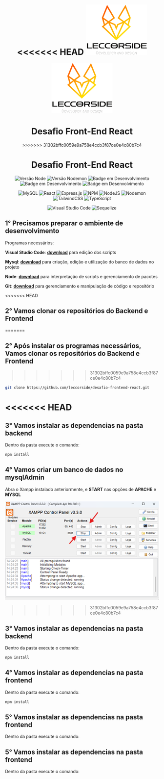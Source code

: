 
<div align="center">
  
<<<<<<< HEAD
[![Desafio Vaga FrontEnd React](logo-git.png)](https://github.com/leccorside)
=======
[![Desafio Vaga FrontEnd React](img/logo-git.png)](https://github.com/leccorside)

</div>

<div align="center">
  <h1 align="center">
    Desafio Front-End React
  </h1>
</div>

<div align="center">
>>>>>>> 31302bffc0059e9a758e4ccb3f87ce0e4c80b7c4

</div>

<div align="center">
  <h1 align="center">
    Desafio Front-End React
  </h1>
</div>

<div align="center">

![Versão Node](http://img.shields.io/static/v1?label=v20.11.1&message=%20NODE&color=GREEN&style=for-the-badge)
![Versão Nodemon](http://img.shields.io/static/v1?label=v3.1.0&message=%20NODEMON&color=RED&style=for-the-badge)
![Badge em Desenvolvimento](http://img.shields.io/static/v1?label=v10.2.4&message=%20NPM&color=BLUE&style=for-the-badge)
![Badge em Desenvolvimento](http://img.shields.io/static/v1?label=v4.18.1&message=%20EXPRESS&color=PINK&style=for-the-badge)
![Badge em Desenvolvimento](http://img.shields.io/static/v1?label=v18.2.0&message=%20REACT&color=PINK&style=for-the-badge)

![MySQL](https://img.shields.io/badge/mysql-%2300f.svg?style=for-the-badge&logo=mysql&logoColor=white)
![React](https://img.shields.io/badge/react-%2320232a.svg?style=for-the-badge&logo=react&logoColor=%2361DAFB)
![Express.js](https://img.shields.io/badge/express.js-%23404d59.svg?style=for-the-badge&logo=express&logoColor=%2361DAFB)
![NPM](https://img.shields.io/badge/NPM-%23CB3837.svg?style=for-the-badge&logo=npm&logoColor=white)
![NodeJS](https://img.shields.io/badge/node.js-6DA55F?style=for-the-badge&logo=node.js&logoColor=white)
![Nodemon](https://img.shields.io/badge/NODEMON-%23323330.svg?style=for-the-badge&logo=nodemon&logoColor=%BBDEAD)
![TailwindCSS](https://img.shields.io/badge/tailwindcss-%2338B2AC.svg?style=for-the-badge&logo=tailwind-css&logoColor=white)
![TypeScript](https://img.shields.io/badge/typescript-%23007ACC.svg?style=for-the-badge&logo=typescript&logoColor=white)

![Visual Studio Code](https://img.shields.io/badge/Visual%20Studio%20Code-0078d7.svg?style=for-the-badge&logo=visual-studio-code&logoColor=white)
![Sequelize](https://img.shields.io/badge/Sequelize-52B0E7?style=for-the-badge&logo=Sequelize&logoColor=white)
</div>

## 1° Precisamos preparar o ambiente de desenvolvimento
Programas necessários:

**Visual Studio Code**: **[download](https://code.visualstudio.com/download)** para edição dos scripts

**Mysql**: **[download](https://www.apachefriends.org/pt_br/download.html)** para criação, edição e utilização do banco de dados no projeto

**Node**: **[download](https://nodejs.org/en/download/current)** para interpretação de scripts e gerenciamento de pacotes

**Git**: **[download](https://git-scm.com/download/win)** para gerenciamento e manipulação de código e repositório



<<<<<<< HEAD
## 2° Vamos clonar os repositórios do Backend e Frontend
=======
## 2° Após instalar os programas necessários, Vamos clonar os repositórios do Backend e Frontend
>>>>>>> 31302bffc0059e9a758e4ccb3f87ce0e4c80b7c4

```bash
git clone https://github.com/leccorside/desafio-frontend-react.git
```

<<<<<<< HEAD
=======

## 3° Vamos instalar as dependencias na pasta backend
Dentro da pasta execute o comando:

```bash
npm install
```

## 4° Vamos criar um banco de dados no mysqlAdmin
Abra o Xampp instalado anteriormente, e **START** nas opções de **APACHE** e **MYSQL**

[![Print Xampp](img/xampp1.png)](https://github.com/leccorside)
>>>>>>> 31302bffc0059e9a758e4ccb3f87ce0e4c80b7c4

## 3° Vamos instalar as dependencias na pasta backend
Dentro da pasta execute o comando:

```bash
npm install
```

## 4° Vamos instalar as dependencias na pasta frontend
Dentro da pasta execute o comando:

```bash
npm install
```

## 5° Vamos instalar as dependencias na pasta frontend
Dentro da pasta execute o comando:

## 5° Vamos instalar as dependencias na pasta frontend
Dentro da pasta execute o comando:

